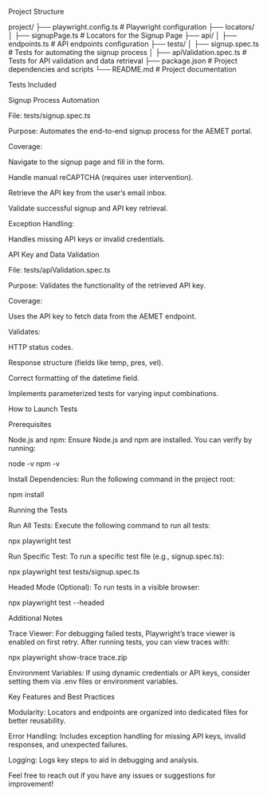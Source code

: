 Project Structure

project/
├── playwright.config.ts           # Playwright configuration
├── locators/
│   ├── signupPage.ts             # Locators for the Signup Page
├── api/
│   ├── endpoints.ts              # API endpoints configuration
├── tests/
│   ├── signup.spec.ts            # Tests for automating the signup process
│   ├── apiValidation.spec.ts     # Tests for API validation and data retrieval
├── package.json                  # Project dependencies and scripts
└── README.md                     # Project documentation

Tests Included

Signup Process Automation

File: tests/signup.spec.ts

Purpose: Automates the end-to-end signup process for the AEMET portal.

Coverage:

Navigate to the signup page and fill in the form.

Handle manual reCAPTCHA (requires user intervention).

Retrieve the API key from the user’s email inbox.

Validate successful signup and API key retrieval.

Exception Handling:

Handles missing API keys or invalid credentials.

API Key and Data Validation

File: tests/apiValidation.spec.ts

Purpose: Validates the functionality of the retrieved API key.

Coverage:

Uses the API key to fetch data from the AEMET endpoint.

Validates:

HTTP status codes.

Response structure (fields like temp, pres, vel).

Correct formatting of the datetime field.

Implements parameterized tests for varying input combinations.

How to Launch Tests

Prerequisites

Node.js and npm:
Ensure Node.js and npm are installed. You can verify by running:

node -v
npm -v

Install Dependencies:
Run the following command in the project root:

npm install

Running the Tests

Run All Tests:
Execute the following command to run all tests:

npx playwright test

Run Specific Test:
To run a specific test file (e.g., signup.spec.ts):

npx playwright test tests/signup.spec.ts

Headed Mode (Optional):
To run tests in a visible browser:

npx playwright test --headed

Additional Notes

Trace Viewer:
For debugging failed tests, Playwright’s trace viewer is enabled on first retry. After running tests, you can view traces with:

npx playwright show-trace trace.zip

Environment Variables:
If using dynamic credentials or API keys, consider setting them via .env files or environment variables.

Key Features and Best Practices

Modularity: Locators and endpoints are organized into dedicated files for better reusability.

Error Handling: Includes exception handling for missing API keys, invalid responses, and unexpected failures.

Logging: Logs key steps to aid in debugging and analysis.

Feel free to reach out if you have any issues or suggestions for improvement!